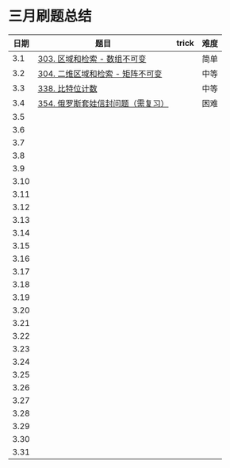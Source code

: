 # 三月刷题总结

| 日期 | 题目                                                         | trick | 难度 |
| ---- | ------------------------------------------------------------ | ----- | ---- |
| 3.1  | [303. 区域和检索 - 数组不可变](https://leetcode-cn.com/problems/range-sum-query-immutable/) |       | 简单 |
| 3.2  | [304. 二维区域和检索 - 矩阵不可变](https://leetcode-cn.com/problems/range-sum-query-2d-immutable/) |       | 中等 |
| 3.3  | [338. 比特位计数](https://leetcode-cn.com/problems/counting-bits/) |       | 中等 |
| 3.4  | [354. 俄罗斯套娃信封问题（需复习）](https://leetcode-cn.com/problems/russian-doll-envelopes/) |       | 困难 |
| 3.5  |                                                              |       |      |
| 3.6  |                                                              |       |      |
| 3.7  |                                                              |       |      |
| 3.8  |                                                              |       |      |
| 3.9  |                                                              |       |      |
| 3.10 |                                                              |       |      |
| 3.11 |                                                              |       |      |
| 3.12 |                                                              |       |      |
| 3.13 |                                                              |       |      |
| 3.14 |                                                              |       |      |
| 3.15 |                                                              |       |      |
| 3.16 |                                                              |       |      |
| 3.17 |                                                              |       |      |
| 3.18 |                                                              |       |      |
| 3.19 |                                                              |       |      |
| 3.20 |                                                              |       |      |
| 3.21 |                                                              |       |      |
| 3.22 |                                                              |       |      |
| 3.23 |                                                              |       |      |
| 3.24 |                                                              |       |      |
| 3.25 |                                                              |       |      |
| 3.26 |                                                              |       |      |
| 3.27 |                                                              |       |      |
| 3.28 |                                                              |       |      |
| 3.29 |                                                              |       |      |
| 3.30 |                                                              |       |      |
| 3.31 |                                                              |       |      |


